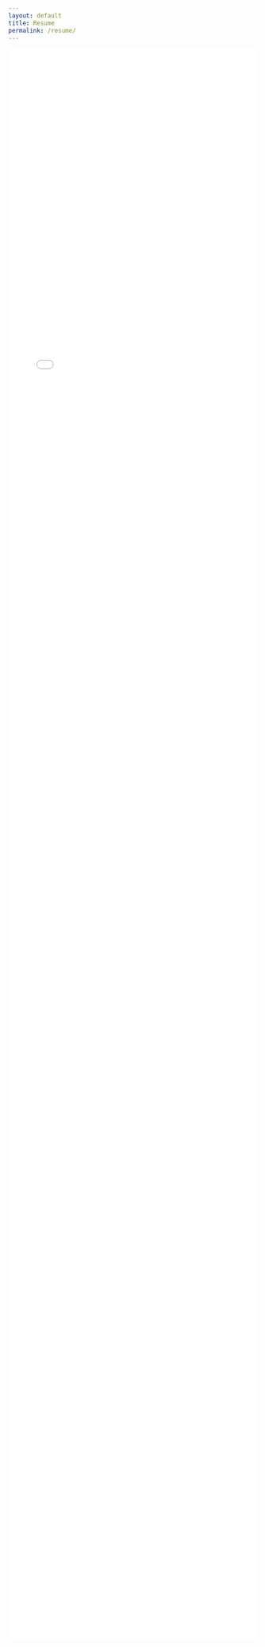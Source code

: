 ```yaml
---
layout: default
title: Resume
permalink: /resume/
---
```




<div class="resume-container">
    <iframe src="/assets/resume.pdf#zoom=page-width" style="width: 100%; height: 80vh; border: none;" class="resume-iframe"></iframe>
</div>

